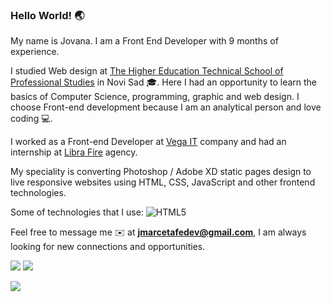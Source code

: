 ### Hello World! 🌏

My name is Jovana. I am a Front End Developer with 9 months of experience.

I studied Web design at [The Higher Education Technical School of Professional Studies](http://vtsns.edu.rs/about-the-school/) in Novi Sad 🎓. Here I had an opportunity to learn the basics of Computer Science, programming, graphic and web design. I choose Front-end development because I am an analytical person and love coding 💻.

I worked as a Front-end Developer at [Vega IT](https://www.vegait.rs/) company and had an internship at [Libra Fire](https://www.librafire.com/) agency.

My speciality is converting Photoshop / Adobe XD static pages design to live responsive websites using HTML, CSS, JavaScript and other frontend technologies.

Some of technologies that I use:
![HTML5](https://img.shields.io/badge/html5-%23E34F26.svg?style=for-the-badge&logo=html5&logoColor=white)


Feel free to message me ✉️ at <strong>jmarcetafedev@gmail.com</strong>, I am always looking for new connections and opportunities.

[<img src="https://img.shields.io/badge/linkedin-%230077B5.svg?&style=for-the-badge&logo=linkedin&logoColor=white" />](https://www.linkedin.com/in/jovanamarceta)
[<img src="https://img.shields.io/badge/portfolio-%230077B5.svg?&style=for-the-badge&color=green" />](https://jovana-marceta.github.io/app/index.html)


![](https://komarev.com/ghpvc/?username=jovana-marceta&color=brightgreen)
